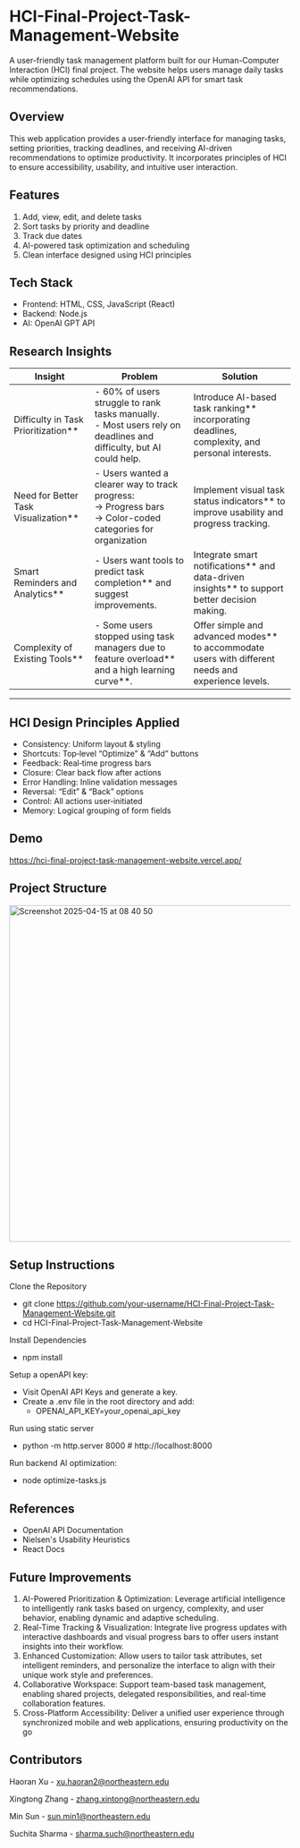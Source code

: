 # HCI-Final-Project-Task-Management-Website

A user-friendly task management platform built for our Human-Computer Interaction (HCI) final project. The website helps users manage daily tasks while optimizing schedules using the OpenAI API for smart task recommendations.

## Overview 

This web application provides a user-friendly interface for managing tasks, setting priorities, tracking deadlines, and receiving AI-driven recommendations to optimize productivity. It incorporates principles of HCI to ensure accessibility, usability, and intuitive user interaction.

## Features

1. Add, view, edit, and delete tasks
2. Sort tasks by priority and deadline
3. Track due dates
4. AI-powered task optimization and scheduling
5. Clean interface designed using HCI principles

## Tech Stack

- Frontend: HTML, CSS, JavaScript (React)
- Backend: Node.js
- AI: OpenAI GPT API
   
## Research Insights
| **Insight**                         | **Problem**                                                                                                                | **Solution**                                                                                                                                   |
|-------------------------------------|----------------------------------------------------------------------------------------------------------------------------|------------------------------------------------------------------------------------------------------------------------------------------------|
| Difficulty in Task Prioritization** | - 60% of users struggle to rank tasks manually.  <br> - Most users rely on deadlines and difficulty, but AI could help.    | Introduce AI-based task ranking** incorporating deadlines, complexity, and personal interests.                                            |
| Need for Better Task Visualization** | - Users wanted a clearer way to track progress: <br> → Progress bars <br> → Color-coded categories for organization       | Implement visual task status indicators** to improve usability and progress tracking.                                                     |
| Smart Reminders and Analytics**    | - Users want tools to predict task completion** and suggest improvements.                                                | Integrate smart notifications** and data-driven insights** to support better decision making.                                          |
| Complexity of Existing Tools**     | - Some users stopped using task managers due to feature overload** and a high learning curve**.                        |  Offer simple and advanced modes** to accommodate users with different needs and experience levels.                                        |

---

## HCI Design Principles Applied

- Consistency: Uniform layout & styling
- Shortcuts: Top‑level “Optimize” & “Add” buttons
- Feedback: Real‑time progress bars
- Closure: Clear back flow after actions
- Error Handling: Inline validation messages
- Reversal: “Edit” & “Back” options
- Control: All actions user‑initiated
- Memory: Logical grouping of form fields

## Demo

https://hci-final-project-task-management-website.vercel.app/

## Project Structure
<img width="602" alt="Screenshot 2025-04-15 at 08 40 50" src="https://github.com/user-attachments/assets/12de86bc-f635-45de-8dbf-db413653cfe9" />

## Setup Instructions

Clone the Repository
- git clone https://github.com/your-username/HCI-Final-Project-Task-Management-Website.git
- cd HCI-Final-Project-Task-Management-Website

Install Dependencies
- npm install
  
Setup a openAPI key:
- Visit OpenAI API Keys and generate a key.
- Create a .env file in the root directory and add:
  - OPENAI_API_KEY=your_openai_api_key

Run using static server
- python -m http.server 8000     # http://localhost:8000

Run backend AI optimization:
- node optimize-tasks.js

## References

- OpenAI API Documentation
- Nielsen's Usability Heuristics
- React Docs
  
## Future Improvements

1. AI-Powered Prioritization & Optimization: Leverage artificial intelligence to intelligently rank tasks based on urgency, complexity, and user behavior, enabling dynamic and adaptive scheduling.
2. Real-Time Tracking & Visualization: Integrate live progress updates with interactive dashboards and visual progress bars to offer users instant insights into their workflow.
3. Enhanced Customization: Allow users to tailor task attributes, set intelligent reminders, and personalize the interface to align with their unique work style and preferences.
4. Collaborative Workspace: Support team-based task management, enabling shared projects, delegated responsibilities, and real-time collaboration features.
5. Cross-Platform Accessibility: Deliver a unified user experience through synchronized mobile and web applications, ensuring productivity on the go
   
## Contributors

Haoran Xu - xu.haoran2@northeastern.edu

Xingtong Zhang - zhang.xintong@northeastern.edu

Min Sun - sun.min1@northeastern.edu

Suchita Sharma - sharma.such@northeastern.edu



